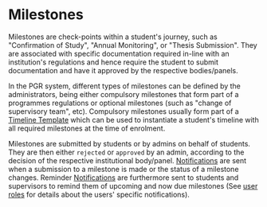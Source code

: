 # Milestones

Milestones are check-points within a student's journey, such as "Confirmation of Study", "Annual Monitoring", or "Thesis Submission". They are associated with specific documentation required in-line with an institution's regulations and hence require the student to submit documentation and have it approved by the respective bodies/panels.

In the PGR system, different types of milestones can be defined by the administrators, being either compulsory milestones that form part of a programmes regulations or optional milestones (such as "change of supervisory team", etc). Compulsory milestones usually form part of a [Timeline Template](template) which can be used to instantiate a student's timeline with all required milestones at the time of enrolment.

Milestones are submitted by students or by admins on behalf of students. They are then either `rejected` or `approved` by an admin, according to the decision of the respective institutional body/panel. [Notifications](notification) are sent when a submission to a milestone is made or the status of a milestone changes. Reminder [Notifications](notification) are furthermore sent to students and supervisors to remind them of upcoming and now due milestones (See [user roles](roles) for details about the users' specific notifications).